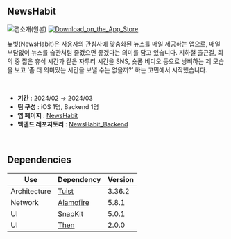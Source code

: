 ## NewsHabit

![앱소개(원본)](https://github.com/NewsHabit/iOS/assets/116897060/a59efa2c-8f39-4bc2-98a7-085b1855551c)
[![Download_on_the_App_Store](https://github.com/NewsHabit/iOS/assets/116897060/ac4d6e05-35a5-474f-97cf-1a83d9ab2009)](https://apps.apple.com/us/app/%EB%89%B4%EB%B9%97-%EB%89%B4%EC%8A%A4%EB%A5%BC-%EC%8A%B5%EA%B4%80%EC%B2%98%EB%9F%BC/id6479883475)

뉴빗(NewsHabit)은 사용자의 관심사에 맞춤화된 뉴스를 매일 제공하는 앱으로, 매일 부담없이 뉴스를 습관처럼 즐겼으면 좋겠다는 의미를 담고 있습니다. 지하철 출근길, 회의 중 짧은 휴식 시간과 같은 자투리 시간을 SNS, 숏폼 비디오 등으로 낭비하는 제 모습을 보고 ‘좀 더 의미있는 시간을 보낼 수는 없을까?’ 하는 고민에서 시작했습니다.

<br>

- **기간** : 2024/02 → 2024/03
- **팀 구성** : iOS 1명, Backend 1명
- **앱 페이지** : [NewsHabit](https://newshabit.org)
- **백엔드 레포지토리** : [NewsHabit_Backend](https://github.com/NewsHabit/Backend)

<br>

## Dependencies
|Use|Dependency|Version|
|-|-|-|
|Architecture|[Tuist](https://tuist.io/)|3.36.2|
|Network|[Alamofire](https://github.com/Alamofire/Alamofire)|5.8.1|
|UI|[SnapKit](https://github.com/SnapKit/SnapKit)|5.0.1|
|UI|[Then](https://github.com/devxoul/Then)|2.0.0|
